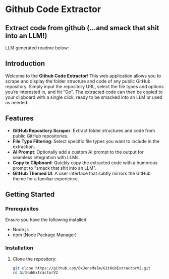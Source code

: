 # Github Code Extractor

## Extract code from github (...and smack that shit into an LLM!)

LLM generated readme below:

## Introduction

Welcome to the **Github Code Extractor**! This web application allows you to scrape and display the folder structure and code of any public GitHub repository. Simply input the repository URL, select the file types and options you’re interested in, and hit "Go". The extracted code can then be copied to your clipboard with a single click, ready to be smacked into an LLM or used as needed.

## Features

- **GitHub Repository Scraper**: Extract folder structures and code from public GitHub repositories.
- **File Type Filtering**: Select specific file types you want to include in the extraction.
- **AI Prompt**: Optionally add a custom AI prompt to the output for seamless integration with LLMs.
- **Copy to Clipboard**: Quickly copy the extracted code with a humorous prompt to "smack that shit into an LLM".
- **GitHub Themed UI**: A user interface that subtly mirrors the GitHub theme for a familiar experience.

## Getting Started

### Prerequisites

Ensure you have the following installed:

- Node.js
- npm (Node Package Manager)

### Installation

1. Clone the repository:

   ```bash
   git clone https://github.com/0xJensMalm/GitHubExtractorV2.git
   cd GitHubExtractorV2
   ```
